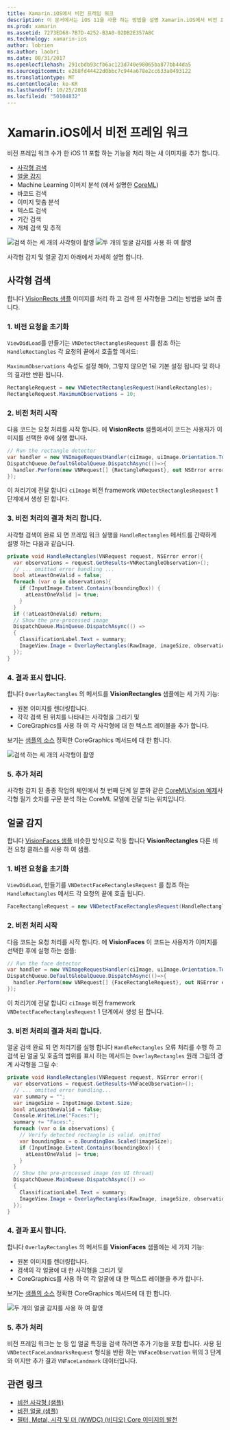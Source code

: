 ```yaml
---
title: Xamarin.iOS에서 비전 프레임 워크
description: 이 문서에서는 iOS 11을 사용 하는 방법을 설명 Xamarin.iOS에서 비전 프레임 워크입니다. 사각형 검색에 설명 하므로 특히 및 얼굴 감지 합니다.
ms.prod: xamarin
ms.assetid: 7273ED68-7B7D-4252-B3A0-02DB2E357A8C
ms.technology: xamarin-ios
author: lobrien
ms.author: laobri
ms.date: 08/31/2017
ms.openlocfilehash: 291cbdb93cfb6ac123d740e98065ba877bb44da5
ms.sourcegitcommit: e268fd44422d0bbc7c944a678e2cc633a0493122
ms.translationtype: MT
ms.contentlocale: ko-KR
ms.lasthandoff: 10/25/2018
ms.locfileid: "50104832"
---
```

# <a name="vision-framework-in-xamarinios"></a>Xamarin.iOS에서 비전 프레임 워크

비전 프레임 워크 수가 한 iOS 11 포함 하는 기능을 처리 하는 새 이미지를 추가 합니다.

- [사각형 검색](#rectangles)
- [얼굴 감지](#faces)
- Machine Learning 이미지 분석 (에서 설명한 [CoreML](~/ios/platform/introduction-to-ios11/coreml.md))
- 바코드 검색
- 이미지 맞춤 분석
- 텍스트 검색
- 기간 검색
- 개체 검색 및 추적

![검색 하는 세 개의 사각형이 촬영](vision-images/found-rectangles-tiny.png) ![두 개의 얼굴 감지를 사용 하 여 촬영](vision-images/xamarin-home-faces-tiny.png)

사각형 감지 및 얼굴 감지 아래에서 자세히 설명 합니다.

<a name="rectangles" />

## <a name="rectangle-detection"></a>사각형 검색

합니다 [VisionRects 샘플](https://developer.xamarin.com/samples/monotouch/ios11/VisionRectangles/) 이미지를 처리 하 고 검색 된 사각형을 그리는 방법을 보여 줍니다.

### <a name="1-initialize-the-vision-request"></a>1. 비전 요청을 초기화

`ViewDidLoad`를 만들기는 `VNDetectRectanglesRequest` 를 참조 하는 `HandleRectangles` 각 요청의 끝에서 호출할 메서드:

`MaximumObservations` 속성도 설정 해야, 그렇지 않으면 1로 기본 설정 됩니다 및 하나의 결과만 반환 됩니다.

```csharp
RectangleRequest = new VNDetectRectanglesRequest(HandleRectangles);
RectangleRequest.MaximumObservations = 10;
```

### <a name="2-start-the-vision-processing"></a>2. 비전 처리 시작

다음 코드는 요청 처리를 시작 합니다. 에 **VisionRects** 샘플에서이 코드는 사용자가 이미지를 선택한 후에 실행 합니다.

```csharp
// Run the rectangle detector
var handler = new VNImageRequestHandler(ciImage, uiImage.Orientation.ToCGImagePropertyOrientation(), new VNImageOptions());
DispatchQueue.DefaultGlobalQueue.DispatchAsync(()=>{
  handler.Perform(new VNRequest[] {RectangleRequest}, out NSError error);
});
```

이 처리기에 전달 합니다 `ciImage` 비전 framework `VNDetectRectanglesRequest` 1 단계에서 생성 된 합니다.

### <a name="3-handle-the-results-of-vision-processing"></a>3. 비전 처리의 결과 처리 합니다.

사각형 검색이 완료 되 면 프레임 워크 실행을 `HandleRectangles` 메서드를 간략하게 설명 하는 다음과 같습니다.

```csharp
private void HandleRectangles(VNRequest request, NSError error){
  var observations = request.GetResults<VNRectangleObservation>();
  // ... omitted error handling ...
  bool atLeastOneValid = false;
  foreach (var o in observations){
    if (InputImage.Extent.Contains(boundingBox)) {
      atLeastOneValid |= true;
    }
  }
  if (!atLeastOneValid) return;
  // Show the pre-processed image
  DispatchQueue.MainQueue.DispatchAsync(() =>
  {
    ClassificationLabel.Text = summary;
    ImageView.Image = OverlayRectangles(RawImage, imageSize, observations);
  });
}
```

### <a name="4-display-the-results"></a>4. 결과 표시 합니다.

합니다 `OverlayRectangles` 의 메서드를 **VisionRectangles** 샘플에는 세 가지 기능:

- 원본 이미지를 렌더링합니다.
- 각각 검색 된 위치를 나타내는 사각형을 그리기 및
- CoreGraphics를 사용 하 여 각 사각형에 대 한 텍스트 레이블을 추가 합니다.

보기는 [샘플의 소스](https://developer.xamarin.com/samples/monotouch/ios11/VisionRectangles/) 정확한 CoreGraphics 메서드에 대 한 합니다.

![검색 하는 세 개의 사각형이 촬영](vision-images/found-rectangles-phone-sml.png)

### <a name="5-further-processing"></a>5. 추가 처리

사각형 감지 된 종종 작업의 체인에서 첫 번째 단계 일 뿐와 같은 [CoreMLVision 예제](~/ios/platform/introduction-to-ios11/coreml.md#coremlvision)사각형 필기 숫자를 구문 분석 하는 CoreML 모델에 전달 되는 위치입니다.


<a name="faces" />

## <a name="face-detection"></a>얼굴 감지

합니다 [VisionFaces 샘플](https://developer.xamarin.com/samples/monotouch/ios11/VisionFaces/) 비슷한 방식으로 작동 합니다 **VisionRectangles** 다른 비전 요청 클래스를 사용 하 여 샘플.

### <a name="1-initialize-the-vision-request"></a>1. 비전 요청을 초기화

`ViewDidLoad`, 만들기를 `VNDetectFaceRectanglesRequest` 를 참조 하는 `HandleRectangles` 메서드 각 요청의 끝에 호출 됩니다.

```csharp
FaceRectangleRequest = new VNDetectFaceRectanglesRequest(HandleRectangles);
```

### <a name="2-start-the-vision-processing"></a>2. 비전 처리 시작

다음 코드는 요청 처리를 시작 합니다. 에 **VisionFaces** 이 코드는 사용자가 이미지를 선택한 후에 실행 하는 샘플:

```csharp
// Run the face detector
var handler = new VNImageRequestHandler(ciImage, uiImage.Orientation.ToCGImagePropertyOrientation(), new VNImageOptions());
DispatchQueue.DefaultGlobalQueue.DispatchAsync(()=>{
  handler.Perform(new VNRequest[] {FaceRectangleRequest}, out NSError error);
});
```

이 처리기에 전달 합니다 `ciImage` 비전 framework `VNDetectFaceRectanglesRequest` 1 단계에서 생성 된 합니다.

### <a name="3-handle-the-results-of-vision-processing"></a>3. 비전 처리의 결과 처리 합니다.

얼굴 검색 완료 되 면 처리기를 실행 합니다 `HandleRectangles` 오류 처리를 수행 하 고 검색 된 얼굴 및 호출의 범위를 표시 하는 메서드는 `OverlayRectangles` 원래 그림의 경계 사각형을 그릴 수:

```csharp
private void HandleRectangles(VNRequest request, NSError error){
  var observations = request.GetResults<VNFaceObservation>();
  // ... omitted error handling...
  var summary = "";
  var imageSize = InputImage.Extent.Size;
  bool atLeastOneValid = false;
  Console.WriteLine("Faces:");
  summary += "Faces:";
  foreach (var o in observations) {
    // Verify detected rectangle is valid. omitted
    var boundingBox = o.BoundingBox.Scaled(imageSize);
    if (InputImage.Extent.Contains(boundingBox)) {
      atLeastOneValid |= true;
    }
  }
  // Show the pre-processed image (on UI thread)
  DispatchQueue.MainQueue.DispatchAsync(() =>
  {
    ClassificationLabel.Text = summary;
    ImageView.Image = OverlayRectangles(RawImage, imageSize, observations);
  });
}
```

### <a name="4-display-the-results"></a>4. 결과 표시 합니다.

합니다 `OverlayRectangles` 의 메서드를 **VisionFaces** 샘플에는 세 가지 기능:

- 원본 이미지를 렌더링합니다.
- 검색의 각 얼굴에 대 한 사각형을 그리기 및
- CoreGraphics를 사용 하 여 각 얼굴에 대 한 텍스트 레이블을 추가 합니다.

보기는 [샘플의 소스](https://developer.xamarin.com/samples/monotouch/ios11/VisionFaces/) 정확한 CoreGraphics 메서드에 대 한 합니다.

![두 개의 얼굴 감지를 사용 하 여 촬영](vision-images/found-faces-phone-sml.png)

### <a name="5-further-processing"></a>5. 추가 처리

비전 프레임 워크는 눈 등 입 얼굴 특징을 검색 하려면 추가 기능을 포함 합니다. 사용 된 `VNDetectFaceLandmarksRequest` 형식을 반환 하는 `VNFaceObservation` 위의 3 단계와 이지만 추가 결과 `VNFaceLandmark` 데이터입니다.


## <a name="related-links"></a>관련 링크

- [비전 사각형 (샘플)](https://developer.xamarin.com/samples/monotouch/ios11/VisionRectangles/)
- [비전 얼굴 (샘플)](https://developer.xamarin.com/samples/monotouch/ios11/VisionFaces/)
- [필터, Metal, 시각 및 더 (WWDC) (비디오) Core 이미지의 발전](https://developer.apple.com/videos/play/wwdc2017/510/)
